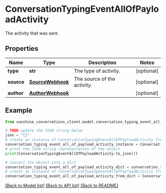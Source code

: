# ConversationTypingEventAllOfPayloadActivity

The activity that was sent.

## Properties

Name | Type | Description | Notes
------------ | ------------- | ------------- | -------------
**type** | **str** | The type of activity. | [optional] 
**source** | [**SourceWebhook**](SourceWebhook.md) | The source of the activity. | [optional] 
**author** | [**AuthorWebhook**](AuthorWebhook.md) |  | [optional] 

## Example

```python
from sunshine_conversations_client.model.conversation_typing_event_all_of_payload_activity import ConversationTypingEventAllOfPayloadActivity

# TODO update the JSON string below
json = "{}"
# create an instance of ConversationTypingEventAllOfPayloadActivity from a JSON string
conversation_typing_event_all_of_payload_activity_instance = ConversationTypingEventAllOfPayloadActivity.from_json(json)
# print the JSON string representation of the object
print(ConversationTypingEventAllOfPayloadActivity.to_json())

# convert the object into a dict
conversation_typing_event_all_of_payload_activity_dict = conversation_typing_event_all_of_payload_activity_instance.to_dict()
# create an instance of ConversationTypingEventAllOfPayloadActivity from a dict
conversation_typing_event_all_of_payload_activity_from_dict = ConversationTypingEventAllOfPayloadActivity.from_dict(conversation_typing_event_all_of_payload_activity_dict)
```
[[Back to Model list]](../README.md#documentation-for-models) [[Back to API list]](../README.md#documentation-for-api-endpoints) [[Back to README]](../README.md)


